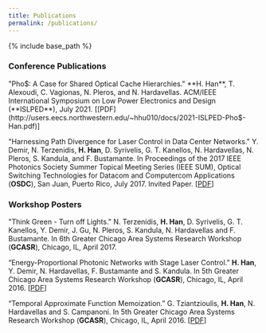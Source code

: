 ```yaml
---
title: Publications
permalink: /publications/
---
```


{% include base_path %}

### Conference Publications
"Pho$: A Case for Shared Optical Cache Hierarchies." **H. Han**, T. Alexoudi, C. Vagionas, N. Pleros, and N. Hardavellas. ACM/IEEE International Symposium on Low Power Electronics and Design (**ISLPED**), July 2021. [[PDF](http://users.eecs.northwestern.edu/~hhu010/docs/2021-ISLPED-Pho$-Han.pdf)]

"Harnessing Path Divergence for Laser Control in Data Center Networks." Y. Demir, N. Terzenidis, **H. Han**, D. Syrivelis, G. T. Kanellos, N. Hardavellas, N. Pleros, S. Kandula, and F. Bustamante. In Proceedings of the 2017 IEEE Photonics Society Summer Topical Meeting Series (IEEE SUM), Optical Switching Technologies for Datacom and Computercom Applications (**OSDC**), San Juan, Puerto Rico, July 2017. Invited Paper. [[PDF](http://users.eecs.northwestern.edu/~hhu010/docs/2017IEEE_SUM_slac.pdf)]

### Workshop Posters

"Think Green - Turn off Lights." N. Terzenidis, **H. Han**, D. Syrivelis, G. T. Kanellos, Y. Demir, J. Gu, N. Pleros, S. Kandula, N. Hardavellas and F. Bustamante. In 6th Greater Chicago Area Systems Research Workshop (**GCASR**), Chicago, IL, April 2017.

“Energy-Proportional Photonic Networks with Stage Laser Control.” **H. Han**, Y. Demir, N. Hardavellas, F. Bustamante and S. Kandula. In 5th Greater Chicago Area Systems Research Workshop (**GCASR**), Chicago, IL, April 2016. [[PDF](http://users.eecs.northwestern.edu/~hhu010/docs/2016GCASR_SLaC_poster.pdf)]

“Temporal Approximate Function Memoization.” G. Tziantzioulis, **H. Han**, N. Hardavellas and S. Campanoni. In 5th Greater Chicago Area Systems Research Workshop (**GCASR**), Chicago, IL, April 2016. [[PDF](http://users.eecs.northwestern.edu/~hhu010/docs/2016GCASR_apprxmem_poster.pdf)]
